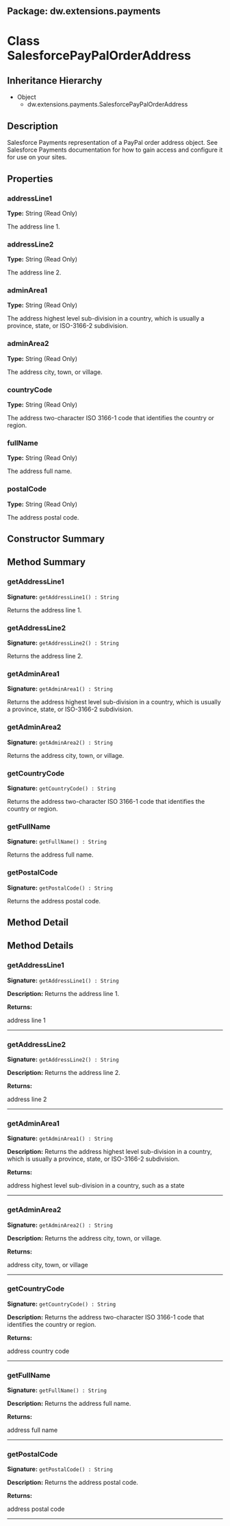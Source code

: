 ## Package: dw.extensions.payments

# Class SalesforcePayPalOrderAddress

## Inheritance Hierarchy

- Object
  - dw.extensions.payments.SalesforcePayPalOrderAddress

## Description

Salesforce Payments representation of a PayPal order address object. See Salesforce Payments documentation for how to gain access and configure it for use on your sites.

## Properties

### addressLine1

**Type:** String (Read Only)

The address line 1.

### addressLine2

**Type:** String (Read Only)

The address line 2.

### adminArea1

**Type:** String (Read Only)

The address highest level sub-division in a country, which is usually a province, state, or ISO-3166-2
 subdivision.

### adminArea2

**Type:** String (Read Only)

The address city, town, or village.

### countryCode

**Type:** String (Read Only)

The address two-character ISO 3166-1 code that identifies the country or region.

### fullName

**Type:** String (Read Only)

The address full name.

### postalCode

**Type:** String (Read Only)

The address postal code.

## Constructor Summary

## Method Summary

### getAddressLine1

**Signature:** `getAddressLine1() : String`

Returns the address line 1.

### getAddressLine2

**Signature:** `getAddressLine2() : String`

Returns the address line 2.

### getAdminArea1

**Signature:** `getAdminArea1() : String`

Returns the address highest level sub-division in a country, which is usually a province, state, or ISO-3166-2 subdivision.

### getAdminArea2

**Signature:** `getAdminArea2() : String`

Returns the address city, town, or village.

### getCountryCode

**Signature:** `getCountryCode() : String`

Returns the address two-character ISO 3166-1 code that identifies the country or region.

### getFullName

**Signature:** `getFullName() : String`

Returns the address full name.

### getPostalCode

**Signature:** `getPostalCode() : String`

Returns the address postal code.

## Method Detail

## Method Details

### getAddressLine1

**Signature:** `getAddressLine1() : String`

**Description:** Returns the address line 1.

**Returns:**

address line 1

---

### getAddressLine2

**Signature:** `getAddressLine2() : String`

**Description:** Returns the address line 2.

**Returns:**

address line 2

---

### getAdminArea1

**Signature:** `getAdminArea1() : String`

**Description:** Returns the address highest level sub-division in a country, which is usually a province, state, or ISO-3166-2 subdivision.

**Returns:**

address highest level sub-division in a country, such as a state

---

### getAdminArea2

**Signature:** `getAdminArea2() : String`

**Description:** Returns the address city, town, or village.

**Returns:**

address city, town, or village

---

### getCountryCode

**Signature:** `getCountryCode() : String`

**Description:** Returns the address two-character ISO 3166-1 code that identifies the country or region.

**Returns:**

address country code

---

### getFullName

**Signature:** `getFullName() : String`

**Description:** Returns the address full name.

**Returns:**

address full name

---

### getPostalCode

**Signature:** `getPostalCode() : String`

**Description:** Returns the address postal code.

**Returns:**

address postal code

---